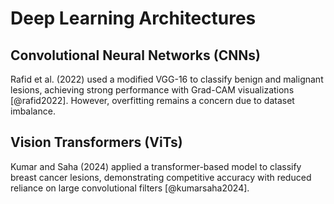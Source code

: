 # Deep Learning Architectures

<!-- * Review key algorithms (e.g., CNNs, ViTs, MTL models).
* Discuss results and challenges.
* Compare different architectures if relevant. -->

## Convolutional Neural Networks (CNNs)

<!-- * Describe techniques like transfer learning, data augmentation, explainability.
* Justify their use in your project. -->

Rafid et al. (2022) used a modified VGG-16 to classify benign and malignant lesions, achieving strong performance with Grad-CAM visualizations [@rafid2022]. However, overfitting remains a concern due to dataset imbalance.

## Vision Transformers (ViTs)

Kumar and Saha (2024) applied a transformer-based model to classify breast cancer lesions, demonstrating competitive accuracy with reduced reliance on large convolutional filters [@kumarsaha2024].
